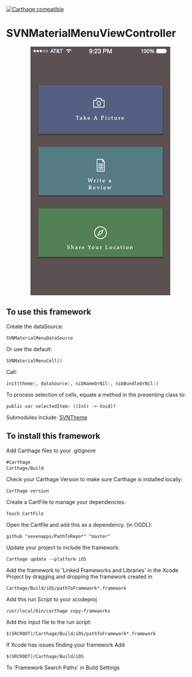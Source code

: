 [![Carthage compatible](https://img.shields.io/badge/Carthage-compatible-4BC51D.svg?style=flat)](https://github.com/Carthage/Carthage)

# SVNMaterialMenuViewController
<p align="center">
  <img src="/images/Earn Menu Copy.png" alt="SVNMaterialButton"/>
</p>

## To use this framework
Create the dataSource:

    SVNMaterialMenuDataSource

Or use the default:

    SVNMaterialMenuCell()

Call:

    init(theme:, dataSource:, nibNameOrNil:, nibBundleOrNil:)

To process selection of cells, equate a method in the presenting class to:

    public var selectedItem: ((Int) -> Void)?

Submodules include:
[SVNTheme](https://github.com/sevenapps/SVNTheme)


## To install this framework

Add Carthage files to your .gitignore

    #Carthage
    Carthage/Build

Check your Carthage Version to make sure Carthage is installed locally:

    Carthage version

Create a CartFile to manage your dependencies:

    Touch CartFile

Open the Cartfile and add this as a dependency. (in OGDL):

    github "sevenapps/PathToRepo*" "master"

Update your project to include the framework:

    Carthage update --platform iOS

Add the framework to 'Linked Frameworks and Libraries' in the Xcode Project by dragging and dropping the framework created in

    Carthage/Build/iOS/pathToFramework*.framework

Add this run Script to your xcodeproj

    /usr/local/bin/carthage copy-frameworks

Add this input file to the run script:

    $(SRCROOT)/Carthage/Build/iOS/pathToFramework*.framework

If Xcode has issues finding your framework Add

    $(SRCROOT)/Carthage/Build/iOS

To 'Framework Search Paths' in Build Settings
